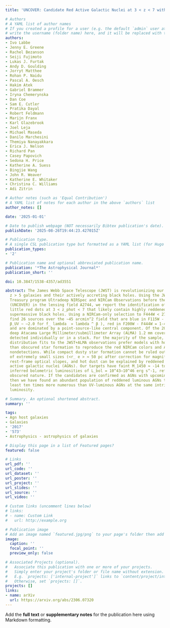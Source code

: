 ```yaml
---
title: 'UNCOVER: Candidate Red Active Galactic Nuclei at 3 < z < 7 with JWST and ALMA'

# Authors
# A YAML list of author names
# If you created a profile for a user (e.g. the default `admin` user at `content/authors/admin/`), 
# write the username (folder name) here, and it will be replaced with their full name and linked to their profile.
authors:
- Ivo Labbe
- Jenny E. Greene
- Rachel Bezanson
- Seiji Fujimoto
- Lukas J. Furtak
- Andy D. Goulding
- Jorryt Matthee
- Rohan P. Naidu
- Pascal A. Oesch
- Hakim Atek
- Gabriel Brammer
- Iryna Chemerynska
- Dan Coe
- Sam E. Cutler
- Pratika Dayal
- Robert Feldmann
- Marijn Franx
- Karl Glazebrook
- Joel Leja
- Michael Maseda
- Danilo Marchesini
- Themiya Nanayakkara
- Erica J. Nelson
- Richard Pan
- Casey Papovich
- Sedona H. Price
- Katherine A. Suess
- Bingjie Wang
- John R. Weaver
- Katherine E. Whitaker
- Christina C. Williams
- Adi Zitrin

# Author notes (such as 'Equal Contribution')
# A YAML list of notes for each author in the above `authors` list
author_notes: []

date: '2025-01-01'

# Date to publish webpage (NOT necessarily Bibtex publication's date).
publishDate: '2025-08-26T19:44:23.427015Z'

# Publication type.
# A single CSL publication type but formatted as a YAML list (for Hugo requirements).
publication_types:
- '2'

# Publication name and optional abbreviated publication name.
publication: '*The Astrophysical Journal*'
publication_short: ''

doi: 10.3847/1538-4357/ad3551

abstract: The James Webb Space Telescope (JWST) is revolutionizing our knowledge of
  z > 5 galaxies and their actively accreting black holes. Using the JWST Cycle 1
  Treasury program Ultradeep NIRSpec and NIRCam Observations before the Epoch of Reionization
  (UNCOVER) in the lensing field A2744, we report the identification of a sample of
  little red dots at 3 < z_phot < 7 that likely contain highly reddened accreting
  supermassive black holes. Using a NIRCam-only selection to F444W < 27.7 mag, we
  find 26 sources over the ∼45 arcmin^2 field that are blue in F115W ‑ F200W ∼ 0 (or
  β_UV ∼ –2.0 for f_ lambda  ∝ lambda ^ β ), red in F200W ‑ F444W = 1‑4 (β_opt ∼ +2.0),
  and are dominated by a point-source-like central component. Of the 20 sources with
  deep Atacama Large Millimeter/submillimeter Array (ALMA) 1.2 mm coverage, none are
  detected individually or in a stack. For the majority of the sample, spectral energy
  distribution fits to the JWST+ALMA observations prefer models with hot dust rather
  than obscured star formation to reproduce the red NIRCam colors and ALMA 1.2 mm
  nondetections. While compact dusty star formation cannot be ruled out, the combination
  of extremely small sizes (<r_ e > ≈ 50 pc after correction for magnification), red
  rest-frame optical slopes, and hot dust can be explained by reddened broad-line
  active galactic nuclei (AGNs). Our targets have faint M_1450 ≈ ‑14 to ‑18 mag but
  inferred bolometric luminosities of L_bol = 10^43–10^46 erg s^‑1, reflecting their
  obscured nature. If the candidates are confirmed as AGNs with upcoming UNCOVER spectroscopy,
  then we have found an abundant population of reddened luminous AGNs that are at
  least ten times more numerous than UV-luminous AGNs at the same intrinsic bolometric
  luminosity.

# Summary. An optional shortened abstract.
summary: ''

tags:
- Agn host galaxies
- Galaxies
- '2017'
- '573'
- Astrophysics - astrophysics of galaxies

# Display this page in a list of Featured pages?
featured: false

# Links
url_pdf: ''
url_code: ''
url_dataset: ''
url_poster: ''
url_project: ''
url_slides: ''
url_source: ''
url_video: ''

# Custom links (uncomment lines below)
# links:
# - name: Custom Link
#   url: http://example.org

# Publication image
# Add an image named `featured.jpg/png` to your page's folder then add a caption below.
image:
  caption: ''
  focal_point: ''
  preview_only: false

# Associated Projects (optional).
#   Associate this publication with one or more of your projects.
#   Simply enter your project's folder or file name without extension.
#   E.g. `projects: ['internal-project']` links to `content/project/internal-project/index.md`.
#   Otherwise, set `projects: []`.
projects: []
links:
- name: arXiv
  url: https://arxiv.org/abs/2306.07320
---
```


Add the **full text** or **supplementary notes** for the publication here using Markdown formatting.
